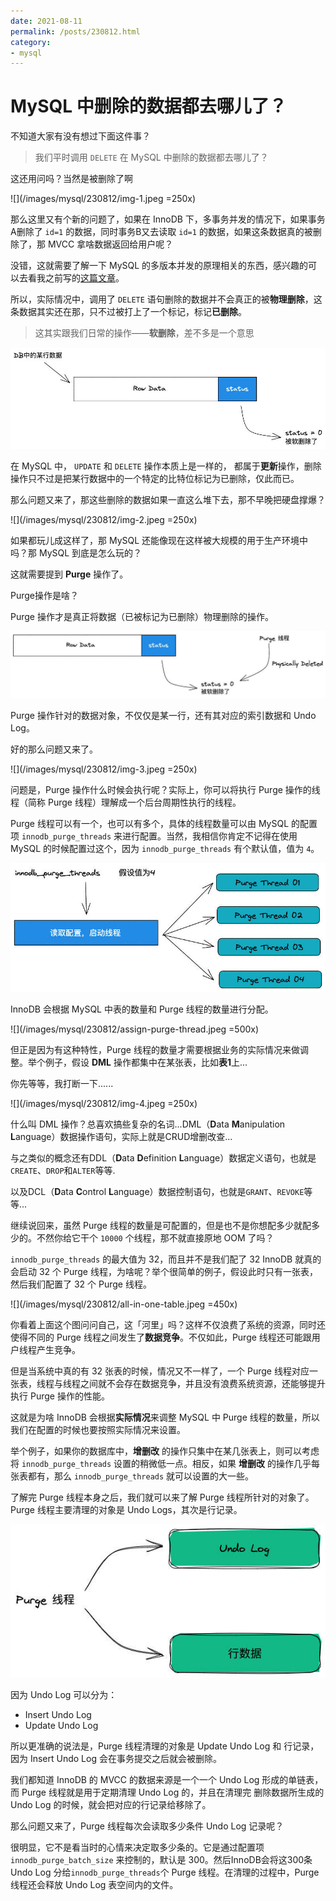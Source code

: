 ```yaml
---
date: 2021-08-11
permalink: /posts/230812.html
category:
- mysql
---
```


# MySQL 中删除的数据都去哪儿了？

不知道大家有没有想过下面这件事？

> 我们平时调用 `DELETE` 在 MySQL 中删除的数据都去哪儿了？

这还用问吗？当然是被删除了啊

![](/images/mysql/230812/img-1.jpeg =250x)

那么这里又有个新的问题了，如果在 InnoDB 下，多事务并发的情况下，如果事务A删除了 `id=1` 的数据，同时事务B又去读取 `id=1` 的数据，如果这条数据真的被删除了，那 MVCC 拿啥数据返回给用户呢？

没错，这就需要了解一下 MySQL 的多版本并发的原理相关的东西，感兴趣的可以去看我之前写的[这篇文章]()。



所以，实际情况中，调用了 `DELETE` 语句删除的数据并不会真正的被**物理删除**，这条数据其实还在那，只不过被打上了一个标记，标记**已删除**。

> 这其实跟我们日常的操作——**软删除**，差不多是一个意思

![](/images/mysql/230812/row-data-in-db.jpeg)



在 MySQL 中， `UPDATE` 和 `DELETE` 操作本质上是一样的， 都属于**更新**操作，删除操作只不过是把某行数据中的一个特定的比特位标记为已删除，仅此而已。



那么问题又来了，那这些删除的数据如果一直这么堆下去，那不早晚把硬盘撑爆？

![](/images/mysql/230812/img-2.jpeg =250x)

如果都玩儿成这样了，那 MySQL 还能像现在这样被大规模的用于生产环境中吗？那 MySQL 到底是怎么玩的？



这就需要提到 **Purge** 操作了。

Purge操作是啥？



Purge 操作才是真正将数据（已被标记为已删除）物理删除的操作。

![](/images/mysql/230812/purge-operation.jpeg)

Purge 操作针对的数据对象，不仅仅是某一行，还有其对应的索引数据和 Undo Log。

好的那么问题又来了。

![](/images/mysql/230812/img-3.jpeg =250x)

问题是，Purge 操作什么时候会执行呢？实际上，你可以将执行 Purge 操作的线程（简称 Purge 线程）理解成一个后台周期性执行的线程。

Purge 线程可以有一个，也可以有多个，具体的线程数量可以由 MySQL 的配置项 `innodb_purge_threads` 来进行配置。当然，我相信你肯定不记得在使用 MySQL 的时候配置过这个，因为 `innodb_purge_threads` 有个默认值，值为 `4`。

![](/images/mysql/230812/config-innodb-purge-threads.jpeg)

InnoDB 会根据 MySQL 中表的数量和 Purge 线程的数量进行分配。

![](/images/mysql/230812/assign-purge-thread.jpeg =500x)

但正是因为有这种特性，Purge 线程的数量才需要根据业务的实际情况来做调整。举个例子，假设 **DML** 操作都集中在某张表，比如**表1**上...

你先等等，我打断一下......

![](/images/mysql/230812/img-4.jpeg =250x)

什么叫 DML 操作？总喜欢搞些复杂的名词...DML（**D**ata **M**anipulation **L**anguage）数据操作语句，实际上就是CRUD增删改查...

与之类似的概念还有DDL（**D**ata **D**efinition **L**anguage）数据定义语句，也就是`CREATE`、`DROP`和`ALTER`等等.

以及DCL（**D**ata **C**ontrol **L**anguage）数据控制语句，也就是`GRANT`、`REVOKE`等等...



继续说回来，虽然 Purge 线程的数量是可配置的，但是也不是你想配多少就配多少的。不然你给它干个 `10000` 个线程，那不就直接原地 OOM 了吗？

`innodb_purge_threads` 的最大值为 32，而且并不是我们配了 32 InnoDB 就真的会启动 32 个 Purge 线程，为啥呢？举个很简单的例子，假设此时只有一张表，然后我们配置了 32 个 Purge 线程。

![](/images/mysql/230812/all-in-one-table.jpeg =450x)

你看着上面这个图问问自己，这「河里」吗？这样不仅浪费了系统的资源，同时还使得不同的 Purge 线程之间发生了**数据竞争**。不仅如此，Purge 线程还可能跟用户线程产生竞争。

但是当系统中真的有 32 张表的时候，情况又不一样了，一个 Purge 线程对应一张表，线程与线程之间就不会存在数据竞争，并且没有浪费系统资源，还能够提升执行 Purge 操作的性能。



这就是为啥 InnoDB 会根据**实际情况**来调整 MySQL 中 Purge 线程的数量，所以我们在配置的时候也要按照实际情况来设置。

举个例子，如果你的数据库中，**增删改** 的操作只集中在某几张表上，则可以考虑将 `innodb_purge_threads`  设置的稍微低一点。相反，如果 **增删改** 的操作几乎每张表都有，那么 `innodb_purge_threads`  就可以设置的大一些。



了解完 Purge 线程本身之后，我们就可以来了解 Purge 线程所针对的对象了。Purge 线程主要清理的对象是 Undo Logs，其次是行记录。

![](/images/mysql/230812/main-object.jpeg)

因为 Undo Log 可以分为：

- Insert Undo Log
- Update Undo Log

所以更准确的说法是，Purge 线程清理的对象是 Update Undo Log 和 行记录，因为 Insert Undo Log 会在事务提交之后就会被删除。

我们都知道 InnoDB 的 MVCC 的数据来源是一个一个 Undo Log 形成的单链表，而 Purge 线程就是用于定期清理 Undo Log 的，并且在清理完 删除数据所生成的 Undo Log 的时候，就会把对应的行记录给移除了。



那么问题又来了，Purge 线程每次会读取多少条件 Undo Log 记录呢？

很明显，它不是看当时的心情来决定取多少条的。它是通过配置项 `innodb_purge_batch_size` 来控制的，默认是 300。然后InnoDB会将这300条 Undo Log 分给`innodb_purge_threads`个 Purge 线程。在清理的过程中，Purge 线程还会释放 Undo Log 表空间内的文件。




